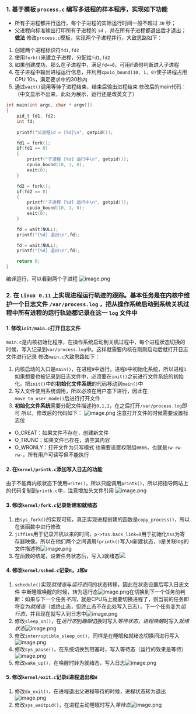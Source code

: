 ### 1. 基于模板 `process.c` 编写多进程的样本程序，实现如下功能
- 所有子进程都并行运行，每个子进程的实际运行时间一般不超过 `30` 秒；
- 父进程向标准输出打印所有子进程的 `id` ，并在所有子进程都退出后才退出；
**做法**
修改`process.c`模板，实现两个子进程并行，大致思路如下：
1. 创建两个进程标识符`fd1,fd2`
2. 使用`fork()`来建立子进程，分配给`fd1,fd2`
3. 如果创建成功，那么在子进程中，满足`fd==0`，可用if语句判断进入子进程
4. 在子进程中输出进程运行信息，并利用`cpuio_bound(10, 1, 0)`使子进程占用CPU 10s，满足要求中的30秒内
5. 通过`wait()`调用等待子进程结束，结束后输出进程结束
修改后的main代码：（中文显示不出来，此处为展示，运行还是改英文了）
```c
int main(int argc, char * argv[])
{
	pid_t fd1, fd2;
	int fd;
	
	printf("父进程id = [%d]\n", getpid());

	fd1 = fork();
	if(fd1 == 0)
	{
		printf("子进程 [%d] 运行中\n", getpid());
		cpuio_bound(10, 1, 0);
		exit(0);
	}

	fd2 = fork();
	if(fd2 == 0)
	{
		printf("子进程 [%d] 运行中\n", getpid());
		cpuio_bound(10, 1, 0);
		exit(0);
	}

	fd = wait(NULL);
	printf("[%d] 退出\n",fd);

	fd = wait(NULL);
	printf("[%d] 退出\n",fd);

	return 0;
}
```
编译运行，可以看到两个子进程
![image.png](https://s2.loli.net/2025/01/04/ufOE5K8tc6qrhUb.png)
### 2. 在 `Linux 0.11` 上实现进程运行轨迹的跟踪。基本任务是在内核中维护一个日志文件 `/var/process.log` ，把从操作系统启动到系统关机过程中所有进程的运行轨迹都记录在这一 `log` 文件中
#### 1. 修改`init/main.c`打开日志文件
`main.c`是内核初始化程序，在操作系统启动到关机过程中，每个进程状态切换的时候，写入记录到`var/process.log`中。这样就需要内核在刚刚启动后就打开日志文件进行记录
修改`main.c`大致思路如下：
1. 内核启动的入口是`main()`，在进程`0`中运行。进程`0`中初始化系统，所以进程`1`如果想要也被记录到日志文件中，必须要在`init()`之前进行文件系统的初始化。把`init()`中的**初始化文件系统**的代码移动到`main()`中
2. 写入文件使用系统调用，所以必须在用户态下进行，因此在`move_to_user_mode()`后进行打开文件
3. **初始化文件系统**需要分配文件描述符`0,1,2`，在之后打开`/var/process.log`即可
所以，修改后的代码如下：
![image.png](https://s2.loli.net/2025/01/04/qB4rohwz7Hg3xvR.png)
注意打开文件的时候需要设置标志位
- O_CREAT：如果文件不存在，创建新文件
- O_TRUNC：如果文件已存在，清空其内容
- O_WRONLY：打开文件为只写模式
也需要设置权限组`0666`，也就是`rw-rw-rw-`，所有用户可读写但不能执行
#### 2. 在`kernel/printk.c`添加写入日志的功能
由于不能再内核状态下使用`write()`，所以只能调用`printk()`，所以把指导网站上的代码复制到`printk.c`中，注意增加头文件引用
![image.png](https://s2.loli.net/2025/01/04/TcqVHlp75uCvetf.png)
#### 3. 修改`kernel/fork.c`记录新建和就绪态
1. 由`sys_fork()`的实现可知，真正实现进程创建的函数是`copy_process()`，所以在该函数中进行修改
2. `jiffies`用于记录开机以来的时间，`p->tss.back_link=0`用于初始化`tss`为寄存器映像。所以在他们两个之间调用`fprintk()`写入`N`新建状态，`3`是关联log的文件描述符![image.png](https://s2.loli.net/2025/01/04/qNBJxl8MzQZS7oT.png)
3. 在函数的结尾，设置任务状态后，写入`J`就绪态![](https://s2.loli.net/2025/01/04/rzJCaVFfTcmkBsv.png)
#### 4. 修改`kernel/sched.c`记录`R`，`J`和`W`
1. `schedule()`实现*就绪态*与*运行态*间的状态转移，因此在状态设置后写入日志文件
   中断睡眠唤醒的时候，转为运行态![image.png](https://s2.loli.net/2025/01/04/axAS9DgmeNEPs5h.png)在切换到下一个任务前判断：如果与下一个任务*不同*，就是CPU马上就要切换进程了，则当前的任务即将变为*就绪态*（或终止态，但终止态不在此处写入日志），下一个任务变为*运行态*，并且现在就写入到日志中![image.png](https://s2.loli.net/2025/01/04/4qazGw2XW6f3rkx.png)
2. 修改`sleep_on()`，在*运行态*到*睡眠*切换时写入*等待状态*，*进程唤醒*时写入*就绪状态*![image.png](https://s2.loli.net/2025/01/04/mLEDJcZGvzikUN2.png)
3. 修改`interruptible_sleep_on()`，同样是在睡眠和就绪态切换间进行写入![image.png](https://s2.loli.net/2025/01/04/IYzfgCXdQH9GJek.png)
4. 修改`sys_pause()`，在系统切换到阻塞时，写入等待态（运行的效果是等待）![image.png](https://s2.loli.net/2025/01/04/YTL19Z8cBj4euEX.png)
5. 修改`wake_up()`，在唤醒时转为就绪态，写入日志![image.png](https://s2.loli.net/2025/01/04/InuFtjvLaT8wRcW.png)
#### 5. 修改`kernel/exit.c`记录`E`进程退出和`W`
1. 修改`do_exit()`，在进程退出父进程等待的时候，进程状态转为退出![image.png](https://s2.loli.net/2025/01/04/YoS9jMJ3erQGDEV.png)
2. 修改`sys_waitpid()`，在进程主动睡眠时写入*等待态*![image.png](https://s2.loli.net/2025/01/04/CcJoMs3KgYRxm96.png)


